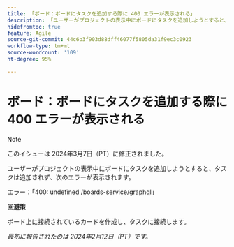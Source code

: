 ```yaml
---
title: 「ボード：ボードにタスクを追加する際に 400 エラーが表示される」
description: 「ユーザーがプロジェクトの表示中にボードにタスクを追加しようとすると、タスクは追加されず、エラーが表示されます。回避策はあります。」
hidefromtoc: true
feature: Agile
source-git-commit: 44c6b3f903d88dff46077f5805da31f9ec3c0923
workflow-type: tm+mt
source-wordcount: '109'
ht-degree: 95%

---
```



# ボード：ボードにタスクを追加する際に 400 エラーが表示される

>[!NOTE]
>
>このイシューは 2024年3月7日（PT）に修正されました。

ユーザーがプロジェクトの表示中にボードにタスクを追加しようとすると、タスクは追加されず、次のエラーが表示されます。

エラー：「400: undefined /boards-service/graphql」

**回避策**

ボード上に接続されているカードを作成し、タスクに接続します。

_最初に報告されたのは 2024年2月12日（PT）です。_
